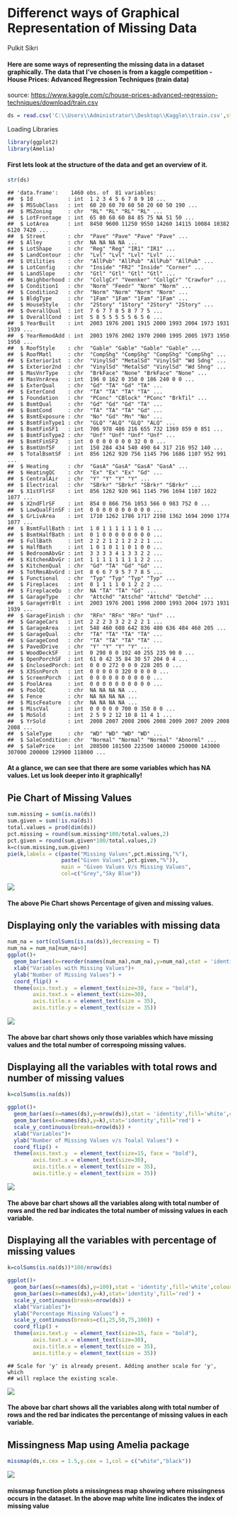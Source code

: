 Differenct ways of Graphical Representation of Missing Data
================
Pulkit Sikri

#### Here are some ways of representing the missing data in a dataset graphically. The data that I've chosen is from a kaggle competition - House Prices: Advanced Regression Techniques (train data)

source: <https://www.kaggle.com/c/house-prices-advanced-regression-techniques/download/train.csv>

``` r
ds = read.csv('C:\\Users\\Administrator\\Desktop\\Kaggle\\train.csv',stringsAsFactors = F)
```

Loading Libraries

``` r
library(ggplot2)
library(Amelia)
```

#### First lets look at the structure of the data and get an overview of it.

``` r
str(ds)
```

    ## 'data.frame':    1460 obs. of  81 variables:
    ##  $ Id           : int  1 2 3 4 5 6 7 8 9 10 ...
    ##  $ MSSubClass   : int  60 20 60 70 60 50 20 60 50 190 ...
    ##  $ MSZoning     : chr  "RL" "RL" "RL" "RL" ...
    ##  $ LotFrontage  : int  65 80 68 60 84 85 75 NA 51 50 ...
    ##  $ LotArea      : int  8450 9600 11250 9550 14260 14115 10084 10382 6120 7420 ...
    ##  $ Street       : chr  "Pave" "Pave" "Pave" "Pave" ...
    ##  $ Alley        : chr  NA NA NA NA ...
    ##  $ LotShape     : chr  "Reg" "Reg" "IR1" "IR1" ...
    ##  $ LandContour  : chr  "Lvl" "Lvl" "Lvl" "Lvl" ...
    ##  $ Utilities    : chr  "AllPub" "AllPub" "AllPub" "AllPub" ...
    ##  $ LotConfig    : chr  "Inside" "FR2" "Inside" "Corner" ...
    ##  $ LandSlope    : chr  "Gtl" "Gtl" "Gtl" "Gtl" ...
    ##  $ Neighborhood : chr  "CollgCr" "Veenker" "CollgCr" "Crawfor" ...
    ##  $ Condition1   : chr  "Norm" "Feedr" "Norm" "Norm" ...
    ##  $ Condition2   : chr  "Norm" "Norm" "Norm" "Norm" ...
    ##  $ BldgType     : chr  "1Fam" "1Fam" "1Fam" "1Fam" ...
    ##  $ HouseStyle   : chr  "2Story" "1Story" "2Story" "2Story" ...
    ##  $ OverallQual  : int  7 6 7 7 8 5 8 7 7 5 ...
    ##  $ OverallCond  : int  5 8 5 5 5 5 5 6 5 6 ...
    ##  $ YearBuilt    : int  2003 1976 2001 1915 2000 1993 2004 1973 1931 1939 ...
    ##  $ YearRemodAdd : int  2003 1976 2002 1970 2000 1995 2005 1973 1950 1950 ...
    ##  $ RoofStyle    : chr  "Gable" "Gable" "Gable" "Gable" ...
    ##  $ RoofMatl     : chr  "CompShg" "CompShg" "CompShg" "CompShg" ...
    ##  $ Exterior1st  : chr  "VinylSd" "MetalSd" "VinylSd" "Wd Sdng" ...
    ##  $ Exterior2nd  : chr  "VinylSd" "MetalSd" "VinylSd" "Wd Shng" ...
    ##  $ MasVnrType   : chr  "BrkFace" "None" "BrkFace" "None" ...
    ##  $ MasVnrArea   : int  196 0 162 0 350 0 186 240 0 0 ...
    ##  $ ExterQual    : chr  "Gd" "TA" "Gd" "TA" ...
    ##  $ ExterCond    : chr  "TA" "TA" "TA" "TA" ...
    ##  $ Foundation   : chr  "PConc" "CBlock" "PConc" "BrkTil" ...
    ##  $ BsmtQual     : chr  "Gd" "Gd" "Gd" "TA" ...
    ##  $ BsmtCond     : chr  "TA" "TA" "TA" "Gd" ...
    ##  $ BsmtExposure : chr  "No" "Gd" "Mn" "No" ...
    ##  $ BsmtFinType1 : chr  "GLQ" "ALQ" "GLQ" "ALQ" ...
    ##  $ BsmtFinSF1   : int  706 978 486 216 655 732 1369 859 0 851 ...
    ##  $ BsmtFinType2 : chr  "Unf" "Unf" "Unf" "Unf" ...
    ##  $ BsmtFinSF2   : int  0 0 0 0 0 0 0 32 0 0 ...
    ##  $ BsmtUnfSF    : int  150 284 434 540 490 64 317 216 952 140 ...
    ##  $ TotalBsmtSF  : int  856 1262 920 756 1145 796 1686 1107 952 991 ...
    ##  $ Heating      : chr  "GasA" "GasA" "GasA" "GasA" ...
    ##  $ HeatingQC    : chr  "Ex" "Ex" "Ex" "Gd" ...
    ##  $ CentralAir   : chr  "Y" "Y" "Y" "Y" ...
    ##  $ Electrical   : chr  "SBrkr" "SBrkr" "SBrkr" "SBrkr" ...
    ##  $ X1stFlrSF    : int  856 1262 920 961 1145 796 1694 1107 1022 1077 ...
    ##  $ X2ndFlrSF    : int  854 0 866 756 1053 566 0 983 752 0 ...
    ##  $ LowQualFinSF : int  0 0 0 0 0 0 0 0 0 0 ...
    ##  $ GrLivArea    : int  1710 1262 1786 1717 2198 1362 1694 2090 1774 1077 ...
    ##  $ BsmtFullBath : int  1 0 1 1 1 1 1 1 0 1 ...
    ##  $ BsmtHalfBath : int  0 1 0 0 0 0 0 0 0 0 ...
    ##  $ FullBath     : int  2 2 2 1 2 1 2 2 2 1 ...
    ##  $ HalfBath     : int  1 0 1 0 1 1 0 1 0 0 ...
    ##  $ BedroomAbvGr : int  3 3 3 3 4 1 3 3 2 2 ...
    ##  $ KitchenAbvGr : int  1 1 1 1 1 1 1 1 2 2 ...
    ##  $ KitchenQual  : chr  "Gd" "TA" "Gd" "Gd" ...
    ##  $ TotRmsAbvGrd : int  8 6 6 7 9 5 7 7 8 5 ...
    ##  $ Functional   : chr  "Typ" "Typ" "Typ" "Typ" ...
    ##  $ Fireplaces   : int  0 1 1 1 1 0 1 2 2 2 ...
    ##  $ FireplaceQu  : chr  NA "TA" "TA" "Gd" ...
    ##  $ GarageType   : chr  "Attchd" "Attchd" "Attchd" "Detchd" ...
    ##  $ GarageYrBlt  : int  2003 1976 2001 1998 2000 1993 2004 1973 1931 1939 ...
    ##  $ GarageFinish : chr  "RFn" "RFn" "RFn" "Unf" ...
    ##  $ GarageCars   : int  2 2 2 3 3 2 2 2 2 1 ...
    ##  $ GarageArea   : int  548 460 608 642 836 480 636 484 468 205 ...
    ##  $ GarageQual   : chr  "TA" "TA" "TA" "TA" ...
    ##  $ GarageCond   : chr  "TA" "TA" "TA" "TA" ...
    ##  $ PavedDrive   : chr  "Y" "Y" "Y" "Y" ...
    ##  $ WoodDeckSF   : int  0 298 0 0 192 40 255 235 90 0 ...
    ##  $ OpenPorchSF  : int  61 0 42 35 84 30 57 204 0 4 ...
    ##  $ EnclosedPorch: int  0 0 0 272 0 0 0 228 205 0 ...
    ##  $ X3SsnPorch   : int  0 0 0 0 0 320 0 0 0 0 ...
    ##  $ ScreenPorch  : int  0 0 0 0 0 0 0 0 0 0 ...
    ##  $ PoolArea     : int  0 0 0 0 0 0 0 0 0 0 ...
    ##  $ PoolQC       : chr  NA NA NA NA ...
    ##  $ Fence        : chr  NA NA NA NA ...
    ##  $ MiscFeature  : chr  NA NA NA NA ...
    ##  $ MiscVal      : int  0 0 0 0 0 700 0 350 0 0 ...
    ##  $ MoSold       : int  2 5 9 2 12 10 8 11 4 1 ...
    ##  $ YrSold       : int  2008 2007 2008 2006 2008 2009 2007 2009 2008 2008 ...
    ##  $ SaleType     : chr  "WD" "WD" "WD" "WD" ...
    ##  $ SaleCondition: chr  "Normal" "Normal" "Normal" "Abnorml" ...
    ##  $ SalePrice    : int  208500 181500 223500 140000 250000 143000 307000 200000 129900 118000 ...

#### At a glance, we can see that there are some variables which has NA values. Let us look deeper into it graphically!

Pie Chart of Missing Values
---------------------------

``` r
sum.missing = sum(is.na(ds))
sum.given = sum(!is.na(ds))
total.values = prod(dim(ds))
pct.missing = round(sum.missing*100/total.values,2)
pct.given = round(sum.given*100/total.values,2)
k=c(sum.missing,sum.given)
pie(k,labels = c(paste("Missing Values",pct.missing,"%"),
                 paste("Given Values",pct.given,"%")),
                 main = "Given Values V/s Missing Values",
                 col=c("Grey","Sky Blue"))
```

![](na_graphs_files/figure-markdown_github-ascii_identifiers/unnamed-chunk-4-1.png)

#### The above Pie Chart shows Percentage of given and missing values.

Displaying only the variables with missing data
-----------------------------------------------

``` r
num_na = sort(colSums(is.na(ds)),decreasing = T)
num_na = num_na[num_na>0]
ggplot()+
  geom_bar(aes(x=reorder(names(num_na),num_na),y=num_na),stat = 'identity')+
  xlab("Variables with Missing Values")+
  ylab("Number of Missing Values") +
  coord_flip() +
  theme(axis.text.y  = element_text(size=30, face = "bold"),
        axis.text.x = element_text(size=30),
        axis.title.x = element_text(size = 35),
        axis.title.y = element_text(size = 35))
```

![](na_graphs_files/figure-markdown_github-ascii_identifiers/unnamed-chunk-5-1.png)

#### The above bar chart shows only those variables which have missing values and the total number of correspoing missing values.

Displaying all the variables with total rows and number of missing values
-------------------------------------------------------------------------

``` r
k=colSums(is.na(ds))

ggplot()+
  geom_bar(aes(x=names(ds),y=nrow(ds)),stat = 'identity',fill='white',colour='grey',size=0.1)+
  geom_bar(aes(x=names(ds),y=k),stat='identity',fill='red') +
  scale_y_continuous(breaks=nrow(ds)) +
  xlab("Variables")+
  ylab("Number of Missing Values v/s Toalal Values") +
  coord_flip() +
  theme(axis.text.y  = element_text(size=15, face = "bold"),
        axis.text.x = element_text(size=30),
        axis.title.x = element_text(size = 35),
        axis.title.y = element_text(size = 35))
```

![](na_graphs_files/figure-markdown_github-ascii_identifiers/unnamed-chunk-6-1.png)

#### The above bar chart shows all the variables along with total number of rows and the red bar indicates the total number of missing values in each variable.

Displaying all the variables with percentage of missing values
--------------------------------------------------------------

``` r
k=colSums(is.na(ds))*100/nrow(ds)

ggplot()+
  geom_bar(aes(x=names(ds),y=100),stat = 'identity',fill='white',colour='grey',size=0.1)+
  geom_bar(aes(x=names(ds),y=k),stat='identity',fill='red') +
  scale_y_continuous(breaks=nrow(ds)) +
  xlab("Variables")+
  ylab("Percentage Missing Values") +
  scale_y_continuous(breaks=c(1,25,50,75,100)) +
  coord_flip() +
  theme(axis.text.y  = element_text(size=15, face = "bold"),
        axis.text.x = element_text(size=30),
        axis.title.x = element_text(size = 35),
        axis.title.y = element_text(size = 35))
```

    ## Scale for 'y' is already present. Adding another scale for 'y', which
    ## will replace the existing scale.

![](na_graphs_files/figure-markdown_github-ascii_identifiers/unnamed-chunk-7-1.png)

#### The above bar chart shows all the variables along with total number of rows and the red bar indicates the percentange of missing values in each variable.

Missingness Map using Amelia package
------------------------------------

``` r
missmap(ds,x.cex = 1.5,y.cex = 1,col = c("white","black"))
```

![](na_graphs_files/figure-markdown_github-ascii_identifiers/unnamed-chunk-8-1.png)

#### missmap function plots a missingness map showing where missingness occurs in the dataset. In the above map white line indicates the index of missing value
